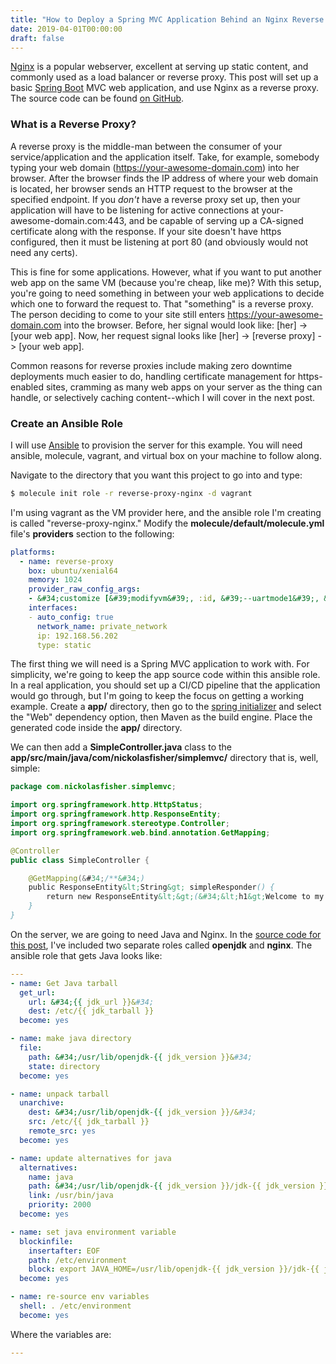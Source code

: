 ```yaml
---
title: "How to Deploy a Spring MVC Application Behind an Nginx Reverse Proxy"
date: 2019-04-01T00:00:00
draft: false
---
```


[Nginx](https://www.nginx.com/) is a popular webserver, excellent at serving up static content, and commonly used as a load balancer or reverse proxy. This post will set up a basic [Spring Boot](https://spring.io/projects/spring-boot) MVC web application, and use Nginx as a reverse proxy. The source code can be found [on GitHub](https://github.com/nfisher23/some-ansible-examples/tree/master/reverse-proxy-nginx).

### What is a Reverse Proxy?

A reverse proxy is the middle-man between the consumer of your service/application and the application itself. Take, for example, somebody typing your web domain (https://your-awesome-domain.com) into her browser. After the browser finds the IP address of where your web domain is located, her browser sends an HTTP request to the browser at the specified endpoint. If you _don&#39;t_ have a reverse proxy set up, then your application will have to be listening for active connections at your-awesome-domain.com:443, and be capable of serving up a CA-signed certificate along with the response. If your site doesn&#39;t have https configured, then it must be listening at port 80 (and obviously would not need any certs).

This is fine for some applications. However, what if you want to put another web app on the same VM (because you&#39;re cheap, like me)? With this setup, you&#39;re going to need something in between your web applications to decide which one to forward the request to. That &#34;something&#34; is a reverse proxy. The person deciding to come to your site still enters https://your-awesome-domain.com into the browser. Before, her signal would look like: \[her\] -&gt; \[your web app\]. Now, her request signal looks like \[her\] -&gt; \[reverse proxy\] -&gt; \[your web app\].

Common reasons for reverse proxies include making zero downtime deployments much easier to do, handling certificate management for https-enabled sites, cramming as many web apps on your server as the thing can handle, or selectively caching content--which I will cover in the next post.

### Create an Ansible Role

I will use [Ansible](https://www.ansible.com/) to provision the server for this example. You will need ansible, molecule, vagrant, and virtual box on your machine to follow along.

Navigate to the directory that you want this project to go into and type:

``` bash
$ molecule init role -r reverse-proxy-nginx -d vagrant
```

I&#39;m using vagrant as the VM provider here, and the ansible role I&#39;m creating is called &#34;reverse-proxy-nginx.&#34; Modify the **molecule/default/molecule.yml** file&#39;s **providers** section to the following:

``` yaml
platforms:
  - name: reverse-proxy
    box: ubuntu/xenial64
    memory: 1024
    provider_raw_config_args:
    - &#34;customize [&#39;modifyvm&#39;, :id, &#39;--uartmode1&#39;, &#39;disconnected&#39;]&#34;
    interfaces:
    - auto_config: true
      network_name: private_network
      ip: 192.168.56.202
      type: static

```

The first thing we will need is a Spring MVC application to work with. For simplicity, we&#39;re going to keep the app source code within this ansible role. In a real application, you should set up a CI/CD pipeline that the application would go through, but I&#39;m going to keep the focus on getting a working example. Create a **app/** directory, then go to the [spring initializer](https://start.spring.io/) and select the &#34;Web&#34; dependency option, then Maven as the build engine. Place the generated code inside the **app/** directory.

We can then add a **SimpleController.java** class to the **app/src/main/java/com/nickolasfisher/simplemvc/** directory that is, well, simple:

``` java
package com.nickolasfisher.simplemvc;

import org.springframework.http.HttpStatus;
import org.springframework.http.ResponseEntity;
import org.springframework.stereotype.Controller;
import org.springframework.web.bind.annotation.GetMapping;

@Controller
public class SimpleController {

    @GetMapping(&#34;/**&#34;)
    public ResponseEntity&lt;String&gt; simpleResponder() {
        return new ResponseEntity&lt;&gt;(&#34;&lt;h1&gt;Welcome to my site!&lt;/h1&gt;&#34;, HttpStatus.ACCEPTED);
    }
}

```

On the server, we are going to need Java and Nginx. In the [source code for this post](https://github.com/nfisher23/some-ansible-examples/tree/master/reverse-proxy-nginx), I&#39;ve included two separate roles called **openjdk** and **nginx**. The ansible role that gets Java looks like:

``` yaml
---
- name: Get Java tarball
  get_url:
    url: &#34;{{ jdk_url }}&#34;
    dest: /etc/{{ jdk_tarball }}
  become: yes

- name: make java directory
  file:
    path: &#34;/usr/lib/openjdk-{{ jdk_version }}&#34;
    state: directory
  become: yes

- name: unpack tarball
  unarchive:
    dest: &#34;/usr/lib/openjdk-{{ jdk_version }}/&#34;
    src: /etc/{{ jdk_tarball }}
    remote_src: yes
  become: yes

- name: update alternatives for java
  alternatives:
    name: java
    path: &#34;/usr/lib/openjdk-{{ jdk_version }}/jdk-{{ jdk_version }}/bin/java&#34;
    link: /usr/bin/java
    priority: 2000
  become: yes

- name: set java environment variable
  blockinfile:
    insertafter: EOF
    path: /etc/environment
    block: export JAVA_HOME=/usr/lib/openjdk-{{ jdk_version }}/jdk-{{ jdk_version }}
  become: yes

- name: re-source env variables
  shell: . /etc/environment
  become: yes

```

Where the variables are:

``` yaml
---
